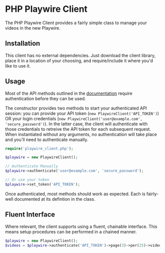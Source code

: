 # PHP Playwire Client

The PHP Playwire Client provides a fairly simple class to manage your videos in the new Playwire.

## Installation
This client has no external dependencies. Just download the client library, place it in a location of your choosing, and require/include it where you'd like to use it.

## Usage

Most of the API methods outlined in the [documentation](https://support.playwire.com/playwire-platform-api-documentation) require authentication before they can be used.

The constructor provides two methods to start your authenticated API session: you can provide your API token (`new PlaywireClient('API_TOKEN')`) OR your login credentials (`new PlaywireClient('user@example.com', 'secure_password')`). In the latter case, the client will authenticate with those credentials to retreive the API token for each subsequent request. When instantiated without any arguments, no authentication will take place and you'll need to authenticate manually.

```php
require('playwire_client.php');

$playwire = new PlaywireClient();

// Authenticate Manually
$playwire->authenticate('user@example.com', 'secure_password');

// Or use your token
$playwire->set_token('API_TOKEN');
```

Once authenticated, most methods should work as expected. Each is fairly-well documented at its defintion in the class.

## Fluent Interface

Where relevant, the client supports using a fluent, chainable interface. This means setup procedures can be performed in a chained manner.

```php
$playwire = new PlaywireClient();
$videos = $playwire->authenticate('API_TOKEN')->page(3)->per(25)->videos();
```
